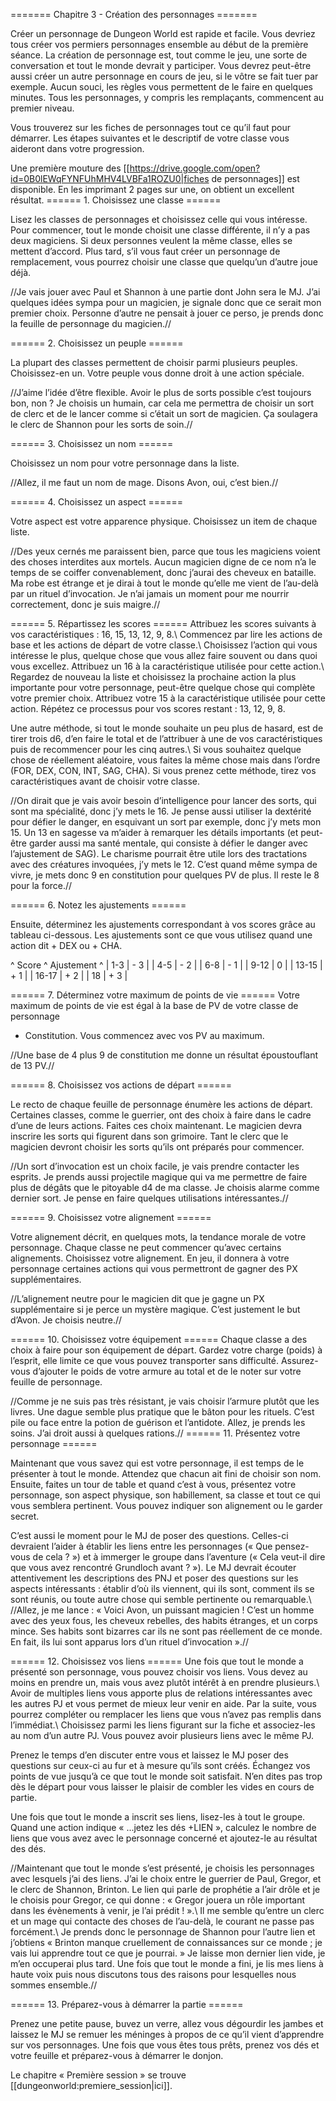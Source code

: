 ======= Chapitre 3 - Création des personnages =======

Créer un personnage de Dungeon World est rapide et facile. Vous devriez tous créer vos permiers personnages ensemble au début de la première séance. La création de personnage est, tout comme le jeu, une sorte de
conversation et tout le monde devrait y participer.
Vous devrez peut-être aussi créer un autre
personnage en cours de jeu, si le vôtre se fait
tuer par exemple. Aucun souci, les règles vous
permettent de le faire en quelques minutes. Tous
les personnages, y compris les remplaçants,
commencent au premier niveau.

Vous trouverez sur les fiches de personnages
tout ce qu’il faut pour démarrer. Les étapes
suivantes et le descriptif de votre classe vous
aideront dans votre progression.

Une première mouture des [[https://drive.google.com/open?id=0B0lEWqFYNFUhMHV4LVBFa1ROZU0|fiches de personnages]] est disponible. En les imprimant 2 pages sur une, on obtient un excellent résultat.
====== 1. Choisissez une classe ======

Lisez les classes de personnages et choisissez
celle qui vous intéresse. Pour commencer, tout
le monde choisit une classe différente, il n’y a
pas deux magiciens. Si deux personnes veulent
la même classe, elles se mettent d’accord.
Plus tard, s’il vous faut créer un personnage de
remplacement, vous pourrez choisir une classe
que quelqu’un d’autre joue déjà.

//Je vais jouer avec Paul et Shannon à une
partie dont John sera le MJ. J’ai quelques idées
sympa pour un magicien, je signale donc que
ce serait mon premier choix. Personne d’autre
ne pensait à jouer ce perso, je prends donc la
feuille de personnage du magicien.//

====== 2. Choisissez un peuple ======

La plupart des classes permettent de choisir
parmi plusieurs peuples. Choisissez-en un.
Votre peuple vous donne droit à une action
spéciale.

//J’aime l’idée d’être flexible. Avoir le plus de
sorts possible c’est toujours bon, non ? Je
choisis un humain, car cela me permettra de
choisir un sort de clerc et de le lancer comme
si c’était un sort de magicien. Ça soulagera
le clerc de Shannon pour les sorts de soin.//

====== 3. Choisissez un nom ======

Choisissez un nom pour votre personnage dans
la liste.

//Allez, il me faut un nom de mage. Disons
Avon, oui, c’est bien.//

====== 4. Choisissez un aspect ======

Votre aspect est votre apparence physique.
Choisissez un item de chaque liste.

//Des yeux cernés me paraissent bien, parce que
tous les magiciens voient des choses interdites
aux mortels. Aucun magicien digne de ce nom
n’a le temps de se coiffer convenablement, donc
j’aurai des cheveux en bataille. Ma robe est
étrange et je dirai à tout le monde qu’elle me
vient de l’au-delà par un rituel d’invocation.
Je n’ai jamais un moment pour me nourrir
correctement, donc je suis maigre.//

====== 5. Répartissez les scores ======
Attribuez les scores suivants à vos caractéristiques :
16, 15, 13, 12, 9, 8.\\
Commencez par lire les actions de base et les
actions de départ de votre classe.\\
Choisissez l’action qui vous intéresse le plus,
quelque chose que vous allez faire souvent ou
dans quoi vous excellez. Attribuez un 16 à la
caractéristique utilisée pour cette action.\\
Regardez de nouveau la liste et choisissez
la prochaine action la plus importante pour
votre personnage, peut-être quelque chose qui
complète votre premier choix. Attribuez votre
15 à la caractéristique utilisée pour cette action.
Répétez ce processus pour vos scores restant :
13, 12, 9, 8.

Une autre méthode, si tout le monde souhaite
un peu plus de hasard, est de tirer trois d6,
d’en faire le total et de l’attribuer à une de vos
caractéristiques puis de recommencer pour les
cinq autres.\\
Si vous souhaitez quelque chose de réellement
aléatoire, vous faites la même chose mais dans
l’ordre (FOR, DEX, CON, INT, SAG, CHA). Si vous
prenez cette méthode, tirez vos caractéristiques
avant de choisir votre classe.

//On dirait que je vais avoir besoin d’intelligence
pour lancer des sorts, qui sont ma spécialité,
donc j’y mets le 16. Je pense aussi utiliser la
dextérité pour défier le danger, en esquivant
un sort par exemple, donc j’y mets mon 15.
Un 13 en sagesse va m’aider à remarquer
les détails importants (et peut-être garder
aussi ma santé mentale, qui consiste à
défier le danger avec l’ajustement de SAG).
Le charisme pourrait être utile lors des
tractations avec des créatures invoquées, j’y
mets le 12. C’est quand même sympa de vivre,
je mets donc 9 en constitution pour quelques
PV de plus. Il reste le 8 pour la force.//

====== 6. Notez les ajustements ======

Ensuite, déterminez les ajustements correspondant
à vos scores grâce au tableau ci-dessous. Les
ajustements sont ce que vous utilisez quand une
action dit + DEX ou + CHA.

^ Score  ^ Ajustement ^
| 1-3         | - 3     |
| 4-5		| - 2 |
| 6-8	| - 1	|
| 9-12	| 0  |
| 13-15	| + 1	|
| 16-17	| + 2 |
| 18		| + 3 |

====== 7. Déterminez votre maximum de points de vie ======
Votre maximum de points de vie est égal à
la base de PV de votre classe de personnage
+ Constitution. Vous commencez avec vos PV
au maximum.

//Une base de 4 plus 9 de constitution me
donne un résultat époustouflant de 13 PV.//

====== 8. Choisissez vos actions de départ ======

Le recto de chaque feuille de personnage
énumère les actions de départ. Certaines classes,
comme le guerrier, ont des choix à faire dans le
cadre d’une de leurs actions. Faites ces choix
maintenant. Le magicien devra inscrire les sorts
qui figurent dans son grimoire. Tant le clerc que
le magicien devront choisir les sorts qu’ils ont
préparés pour commencer.

//Un sort d’invocation est un choix facile, je
vais prendre contacter les esprits. Je prends
aussi projectile magique qui va me permettre
de faire plus de dégâts que le pitoyable d4 de
ma classe. Je choisis alarme comme dernier
sort. Je pense en faire quelques utilisations
intéressantes.//

====== 9. Choisissez votre alignement ======

Votre alignement décrit, en quelques mots, la
tendance morale de votre personnage. Chaque
classe ne peut commencer qu’avec certains
alignements. Choisissez votre alignement. En
jeu, il donnera à votre personnage certaines
actions qui vous permettront de gagner des PX
supplémentaires.

//L’alignement neutre pour le magicien dit que
je gagne un PX supplémentaire si je perce
un mystère magique. C’est justement le but
d’Avon. Je choisis neutre.//

====== 10. Choisissez votre équipement ======
Chaque classe a des choix à faire pour son
équipement de départ. Gardez votre charge
(poids) à l’esprit, elle limite ce que vous pouvez
transporter sans difficulté. Assurez-vous
d’ajouter le poids de votre armure au total et de
le noter sur votre feuille de personnage.

//Comme je ne suis pas très résistant, je vais
choisir l’armure plutôt que les livres. Une
dague semble plus pratique que le bâton pour
les rituels. C’est pile ou face entre la potion de
guérison et l’antidote. Allez, je prends les soins.
J’ai droit aussi à quelques rations.//
====== 11. Présentez votre personnage ======

Maintenant que vous savez qui est votre
personnage, il est temps de le présenter à tout le
monde. Attendez que chacun ait fini de choisir
son nom. Ensuite, faites un tour de table et
quand c’est à vous, présentez votre personnage,
son aspect physique, son habillement, sa classe
et tout ce qui vous semblera pertinent. Vous
pouvez indiquer son alignement ou le garder
secret.

C’est aussi le moment pour le MJ de poser des
questions. Celles-ci devraient l’aider à établir
les liens entre les personnages (« Que pensez-
vous de cela ? ») et à immerger le groupe
dans l’aventure (« Cela veut-il dire que vous
avez rencontré Grundloch avant ? »). Le MJ
devrait écouter attentivement les descriptions
des PNJ et poser des questions sur les aspects
intéressants : établir d’où ils viennent, qui ils
sont, comment ils se sont réunis, ou toute autre
chose qui semble pertinente ou remarquable.\\
//Allez, je me lance : « Voici Avon, un puissant
magicien ! C’est un homme avec des yeux fous,
les cheveux rebelles, des habits étranges, et un
corps mince. Ses habits sont bizarres car ils ne
sont pas réellement de ce monde. En fait, ils lui
sont apparus lors d’un rituel d’invocation ».//

====== 12. Choisissez vos liens ======
Une fois que tout le monde a présenté son
personnage, vous pouvez choisir vos liens. Vous
devez au moins en prendre un, mais vous avez
plutôt intérêt à en prendre plusieurs.\\
Avoir de multiples liens vous apporte plus de
relations intéressantes avec les autres PJ et vous
permet de mieux leur venir en aide. Par la suite,
vous pourrez compléter ou remplacer les liens
que vous n’avez pas remplis dans l’immédiat.\\
Choisissez parmi les liens figurant sur la fiche et
associez-les au nom d’un autre PJ. Vous pouvez
avoir plusieurs liens avec le même PJ.

Prenez le temps d’en discuter entre vous et
laissez le MJ poser des questions sur ceux-ci au
fur et à mesure qu’ils sont créés. Échangez vos
points de vue jusqu’à ce que tout le monde soit
satisfait. N’en dites pas trop dès le départ pour
vous laisser le plaisir de combler les vides en
cours de partie.

Une fois que tout le monde a inscrit ses liens,
lisez-les à tout le groupe. Quand une action
indique « ...jetez les dés +LIEN », calculez
le nombre de liens que vous avez avec le
personnage concerné et ajoutez-le au résultat
des dés.

//Maintenant que tout le monde s’est présenté,
je choisis les personnages avec lesquels j’ai
des liens. J’ai le choix entre le guerrier de
Paul, Gregor, et le clerc de Shannon, Brinton.
Le lien qui parle de prophétie a l’air drôle
et je le choisis pour Gregor, ce qui donne :
« Gregor jouera un rôle important dans les
évènements à venir, je l’ai prédit ! ».\\
Il me semble qu’entre un clerc et un mage
qui contacte des choses de l’au-delà, le
courant ne passe pas forcément.\\
Je prends donc le personnage de Shannon
pour l’autre lien et j’obtiens « Brinton
manque cruellement de connaissances sur
ce monde ; je vais lui apprendre tout ce que
je pourrai. » Je laisse mon dernier lien vide,
je m’en occuperai plus tard. Une fois que tout
le monde a fini, je lis mes liens à haute voix
puis nous discutons tous des raisons pour
lesquelles nous sommes ensemble.//

====== 13. Préparez-vous à démarrer la partie ======

Prenez une petite pause, buvez un verre, allez
vous dégourdir les jambes et laissez le MJ se
remuer les méninges à propos de ce qu’il vient
d’apprendre sur vos personnages. Une fois que
vous êtes tous prêts, prenez vos dés et votre
feuille et préparez-vous à démarrer le donjon.

Le chapitre « Première session » se trouve [[dungeonworld:premiere_session|ici]].

